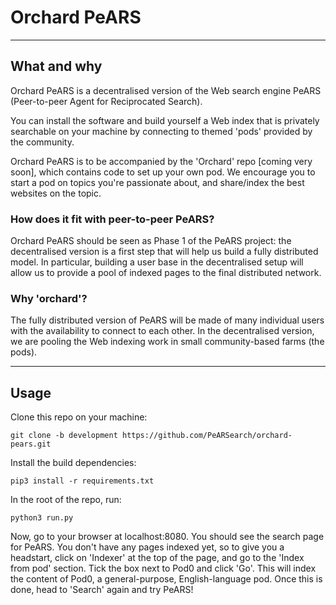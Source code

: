 # Orchard PeARS
----
## What and why

Orchard PeARS is a decentralised version of the Web search engine PeARS (Peer-to-peer Agent for Reciprocated Search). 

You can install the software and build yourself a Web index that is privately searchable on your machine by connecting to themed 'pods' provided by the community. 

Orchard PeARS is to be accompanied by the 'Orchard' repo [coming very soon], which contains code to set up your own pod. We encourage you to start a pod on topics you're passionate about, and share/index the best websites on the topic.


### How does it fit with peer-to-peer PeARS?

Orchard PeARS should be seen as Phase 1 of the PeARS project: the decentralised version is a first step that will help us build a fully distributed model. In particular, building a user base in the decentralised setup will allow us to provide a pool of indexed pages to the final distributed network.

### Why 'orchard'?

The fully distributed version of PeARS will be made of many individual users with the availability to connect to each other. In the decentralised version, we are pooling the Web indexing work in small community-based farms (the pods).

----
## Usage

Clone this repo on your machine:

    git clone -b development https://github.com/PeARSearch/orchard-pears.git

Install the build dependencies:

    pip3 install -r requirements.txt

In the root of the repo, run:

    python3 run.py

Now, go to your browser at localhost:8080. You should see the search page for PeARS. You don't have any pages indexed yet, so to give you a headstart, click on 'Indexer' at the top of the page, and go to the 'Index from pod' section. Tick the box next to Pod0 and click 'Go'. This will index the content of Pod0, a general-purpose, English-language pod. Once this is done, head to 'Search' again and try PeARS!


